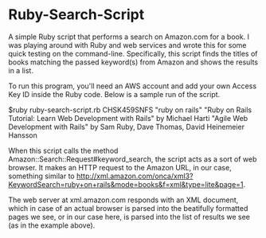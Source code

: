 Ruby-Search-Script
==================

A simple Ruby script that performs a search on Amazon.com for a book. I was playing around with Ruby and web services and wrote this for some quick testing on the command-line. Specifically, this script finds the titles of books matching the passed keyword(s) from Amazon and shows the results in a list.

To run this program, you'll need an AWS account and add your own Access Key ID inside the Ruby code. Below is a sample run of the script.

$ruby ruby-search-script.rb CHSK459SNFS "ruby on rails"
"Ruby on Rails Tutorial: Learn Web Development with Rails" by Michael Harti
"Agile Web Development with Rails" by  Sam Ruby, Dave Thomas, David Heinemeier Hansson

When this script calls the method Amazon::Search::Request#keyword_search, the script acts as a sort of web browser. It makes an HTTP request to the Amazon URL, in our case, something similar to http://xml.amazon.com/onca/xml3?KeywordSearch=ruby+on+rails&mode=books&f=xml&type=lite&page=1. 

The web server at xml.amazon.com responds with an XML document, which in case of an actual browser is parsed into the beatifully formatted pages we see, or in our case here, is parsed into the list of results we see (as in the example above).


